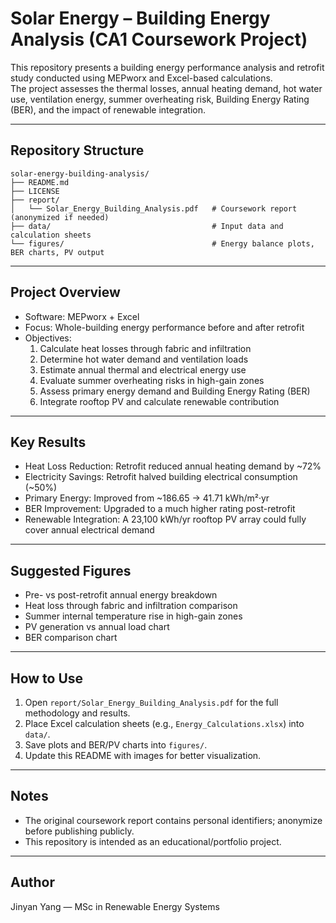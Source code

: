 # Solar Energy – Building Energy Analysis (CA1 Coursework Project)

This repository presents a building energy performance analysis and retrofit study conducted using MEPworx and Excel-based calculations.  
The project assesses the thermal losses, annual heating demand, hot water use, ventilation energy, summer overheating risk, Building Energy Rating (BER), and the impact of renewable integration.

---

## Repository Structure

```
solar-energy-building-analysis/
├── README.md
├── LICENSE
├── report/
│   └── Solar_Energy_Building_Analysis.pdf   # Coursework report (anonymized if needed)
├── data/                                    # Input data and calculation sheets
└── figures/                                 # Energy balance plots, BER charts, PV output
```

---

## Project Overview

- Software: MEPworx + Excel  
- Focus: Whole-building energy performance before and after retrofit  
- Objectives:  
  1. Calculate heat losses through fabric and infiltration  
  2. Determine hot water demand and ventilation loads  
  3. Estimate annual thermal and electrical energy use  
  4. Evaluate summer overheating risks in high-gain zones  
  5. Assess primary energy demand and Building Energy Rating (BER)  
  6. Integrate rooftop PV and calculate renewable contribution  

---

## Key Results

- Heat Loss Reduction: Retrofit reduced annual heating demand by ~72%  
- Electricity Savings: Retrofit halved building electrical consumption (~50%)  
- Primary Energy: Improved from ~186.65 → 41.71 kWh/m²·yr  
- BER Improvement: Upgraded to a much higher rating post-retrofit  
- Renewable Integration: A 23,100 kWh/yr rooftop PV array could fully cover annual electrical demand  

---

## Suggested Figures

- Pre- vs post-retrofit annual energy breakdown  
- Heat loss through fabric and infiltration comparison  
- Summer internal temperature rise in high-gain zones  
- PV generation vs annual load chart  
- BER comparison chart  

---

## How to Use

1. Open `report/Solar_Energy_Building_Analysis.pdf` for the full methodology and results.  
2. Place Excel calculation sheets (e.g., `Energy_Calculations.xlsx`) into `data/`.  
3. Save plots and BER/PV charts into `figures/`.  
4. Update this README with images for better visualization.  

---

## Notes

- The original coursework report contains personal identifiers; anonymize before publishing publicly.  
- This repository is intended as an educational/portfolio project.  

---

## Author

Jinyan Yang — MSc in Renewable Energy Systems
